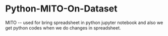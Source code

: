 # Python-MITO-On-Dataset
MITO -- used for bring spreadsheet in python jupyter notebook and also we get python codes when we do changes in spreadsheet.
